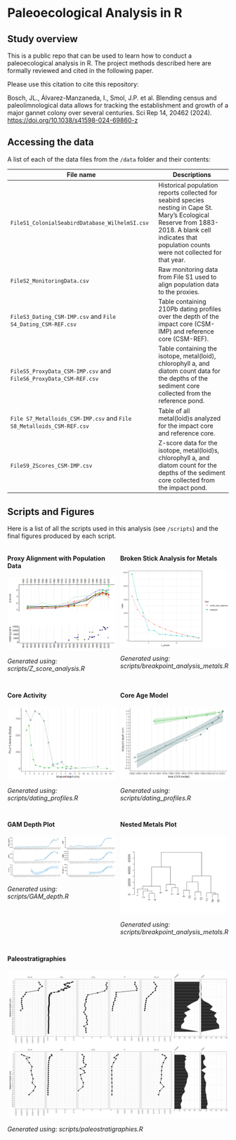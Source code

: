 # **Paleoecological Analysis in R**

## Study overview

This is a public repo that can be used to learn how to conduct a paleoecological analysis in R.
The project methods described here are formally reviewed and cited in the following paper.

Please use this citation to cite this repository:

Bosch, JL., Álvarez-Manzaneda, I., Smol, J.P. et al. Blending census and paleolimnological data allows for tracking the establishment and growth of a major gannet colony over several centuries. Sci Rep 14, 20462 (2024). https://doi.org/10.1038/s41598-024-69860-z

    

## Accessing the data

A list of each of the data files from the `/data` folder and their contents:


| File name | Descriptions |
|----|---|
|`FileS1_ColonialSeabirdDatabase_WilhelmSI.csv`| Historical population reports collected for seabird species nesting in Cape St. Mary’s Ecological Reserve from 1883-2018. A blank cell indicates that population counts were not collected for that year. |
|`FileS2_MonitoringData.csv`|Raw monitoring data from File S1 used to align population data to the proxies.|
|`FileS3_Dating_CSM-IMP.csv` and `File S4_Dating_CSM-REF.csv`| Table containing 210Pb dating profiles over the depth of the impact core (CSM-IMP) and reference core (CSM-REF).|
|`FileS5_ProxyData_CSM-IMP.csv` and `FileS6_ProxyData_CSM-REF.csv`| Table containing the isotope, metal(loid), chlorophyll a, and diatom count data for the depths of the sediment core collected from the reference pond.|
|`File S7_Metalloids_CSM-IMP.csv` and `File S8_Metalloids_CSM-REF.csv`|Table of all metal(loid)s analyzed for the impact core and reference core.|
|`FileS9_ZScores_CSM-IMP.csv` | Z-score data for the isotope, metal(loid)s, chlorophyll a, and diatom count for the depths of the sediment core collected from the impact pond.|


## Scripts and Figures

Here is a list of all the scripts used in this analysis (see `/scripts`) and the final figures produced by each script.

<div style="display: flex; flex-wrap: wrap; gap: 10px;">

<div style="flex: 1; min-width: 45%;">
  <h4>Proxy Alignment with Population Data</h4>
  <img src="figs/proxy_alignment_populations.png" alt="Proxy Alignment with Population Data">
  <p><em>Generated using: scripts/Z_score_analysis.R</em></p>
</div>

<div style="flex: 1; min-width: 45%;">
  <h4>Broken Stick Analysis for Metals</h4>
  <img src="figs/broken_stick_metals.png" alt="Broken Stick Analysis for Metals">
  <p><em>Generated using: scripts/breakpoint_analysis_metals.R</em></p>
</div>

<div style="flex: 1; min-width: 45%;">
  <h4>Core Activity</h4>
  <img src="figs/core_activity.png" alt="Core Activity">
  <p><em>Generated using: scripts/dating_profiles.R</em></p>
</div>

<div style="flex: 1; min-width: 45%;">
  <h4>Core Age Model</h4>
  <img src="figs/core_age.png" alt="Core Age Model">
  <p><em>Generated using: scripts/dating_profiles.R</em></p>
</div>

<div style="flex: 1; min-width: 45%;">
  <h4>GAM Depth Plot</h4>
  <img src="figs/GAM_depth.png" alt="GAM Depth Plot">
  <p><em>Generated using: scripts/GAM_depth.R</em></p>
</div>

<div style="flex: 1; min-width: 45%;">
  <h4>Nested Metals Plot</h4>
  <img src="figs/nested_metals.png" alt="Nested Metals Plot">
  <p><em>Generated using: scripts/breakpoint_analysis_metals.R</em></p>
</div>

<div style="flex: 1; min-width: 45%;">
  <h4>Paleostratigraphies</h4>
  <img src="figs/paleostratigraphies.png" alt="Paleostratigraphies">
  <p><em>Generated using: scripts/paleostratigraphies.R</em></p>
</div>

</div>
